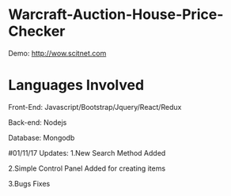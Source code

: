 # Warcraft-Auction-House-Price-Checker

Demo: http://wow.scitnet.com

# Languages Involved
Front-End: Javascript/Bootstrap/Jquery/React/Redux

Back-end: Nodejs

Database: Mongodb

#01/11/17 Updates:
  1.New Search Method Added
  
  2.Simple Control Panel Added for creating items
  
  3.Bugs Fixes
